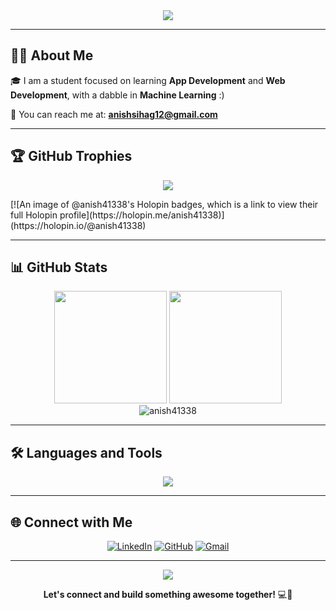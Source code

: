 <div align="center">
  <img src="https://readme-typing-svg.herokuapp.com/?lines=Hey+I'm+Anish!+👋;Computer+Science+Student;Full+Stack+Developer;Machine+Learning+Enthusiast;&font=Fira%20Code&center=true&width=440&height=45&color=f75c7e&vCenter=true&size=22">
</div>

---

## 🙋‍♂️ About Me

🎓 I am a student focused on learning **App Development** and **Web Development**, with a dabble in **Machine Learning** :)

📧 You can reach me at: **anishsihag12@gmail.com**

---

## 🏆 GitHub Trophies
<p align="center">
  <img src="https://github-profile-trophy.vercel.app/?username=anish41338&theme=algolia&margin-w=10&margin-h=10&no-frame=true&row=2&column=4" />
</p>
[![An image of @anish41338's Holopin badges, which is a link to view their full Holopin profile](https://holopin.me/anish41338)](https://holopin.io/@anish41338)


---

## 📊 GitHub Stats
<div align="center">
  <img height="180em" src="https://github-readme-stats.vercel.app/api?username=anish41338&show_icons=true&theme=radical&rank_icon=github&hide_title=false&include_all_commits=true&count_private=true"/>
  <img height="180em" src="https://github-readme-stats.vercel.app/api/top-langs/?username=anish41338&layout=compact&langs_count=8&theme=radical"/>
</div>

<div align="center">
  <img src="https://github-readme-streak-stats.herokuapp.com/?user=anish41338&theme=radical" alt="anish41338" />
</div>

---

## 🛠️ Languages and Tools

<p align="center">
  <img src="https://skillicons.dev/icons?i=c,cpp,python,js,ts,html,css,react,nodejs,express,flutter,dart,firebase,supabase,mongodb,mysql,git,github,vercel,vscode,docker" />
</p>

---
## 🌐 Connect with Me

<div align="center">
  
  [![LinkedIn](https://img.shields.io/badge/LinkedIn-0077B5?style=for-the-badge&logo=linkedin&logoColor=white)](https://www.linkedin.com/in/anish-s-46399133a)
  [![GitHub](https://img.shields.io/badge/GitHub-100000?style=for-the-badge&logo=github&logoColor=white)](https://github.com/anish41338)
  [![Gmail](https://img.shields.io/badge/Gmail-D14836?style=for-the-badge&logo=gmail&logoColor=white)](mailto:anishsihag12@gmail.com)
  
</div>

---

<div align="center">
  <img src="https://capsule-render.vercel.app/api?type=waving&color=gradient&height=60&section=footer"/>
</div>

<div align="center">
  
  **Let's connect and build something awesome together!** 💻🚀
  
</div>
